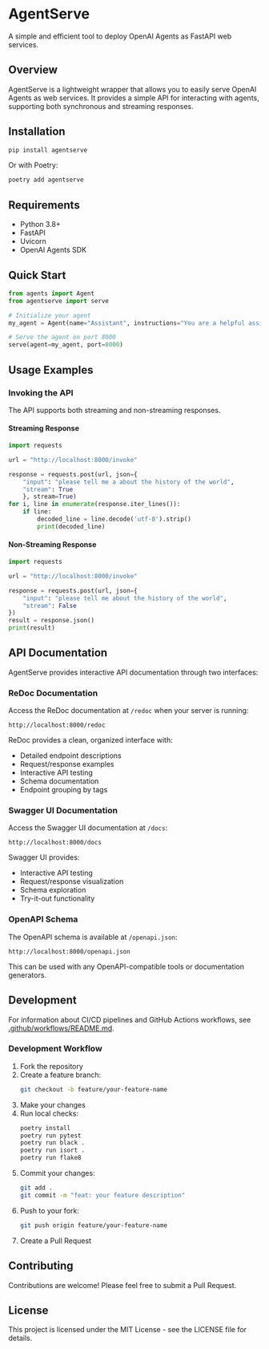 # AgentServe

A simple and efficient tool to deploy OpenAI Agents as FastAPI web services.

## Overview

AgentServe is a lightweight wrapper that allows you to easily serve OpenAI Agents as web services. It provides a simple API for interacting with agents, supporting both synchronous and streaming responses.

## Installation

```bash
pip install agentserve
```

Or with Poetry:

```bash
poetry add agentserve
```

## Requirements

- Python 3.8+
- FastAPI
- Uvicorn
- OpenAI Agents SDK

## Quick Start

```python
from agents import Agent
from agentserve import serve

# Initialize your agent
my_agent = Agent(name="Assistant", instructions="You are a helpful assistant")

# Serve the agent on port 8000
serve(agent=my_agent, port=8000)
```

## Usage Examples

### Invoking the API

The API supports both streaming and non-streaming responses.

#### Streaming Response

```python
import requests

url = "http://localhost:8000/invoke"

response = requests.post(url, json={
    "input": "please tell me a about the history of the world",
    "stream": True
    }, stream=True)
for i, line in enumerate(response.iter_lines()):
    if line:
        decoded_line = line.decode('utf-8').strip()
        print(decoded_line)
```

#### Non-Streaming Response

```python
import requests

url = "http://localhost:8000/invoke"

response = requests.post(url, json={
    "input": "please tell me about the history of the world",
    "stream": False
})
result = response.json()
print(result)
```

## API Documentation

AgentServe provides interactive API documentation through two interfaces:

### ReDoc Documentation
Access the ReDoc documentation at `/redoc` when your server is running:
```
http://localhost:8000/redoc
```

ReDoc provides a clean, organized interface with:
- Detailed endpoint descriptions
- Request/response examples
- Interactive API testing
- Schema documentation
- Endpoint grouping by tags

### Swagger UI Documentation
Access the Swagger UI documentation at `/docs`:
```
http://localhost:8000/docs
```

Swagger UI provides:
- Interactive API testing
- Request/response visualization
- Schema exploration
- Try-it-out functionality

### OpenAPI Schema
The OpenAPI schema is available at `/openapi.json`:
```
http://localhost:8000/openapi.json
```

This can be used with any OpenAPI-compatible tools or documentation generators.

## Development

For information about CI/CD pipelines and GitHub Actions workflows, see [.github/workflows/README.md](.github/workflows/README.md).

### Development Workflow

1. Fork the repository
2. Create a feature branch:
   ```bash
   git checkout -b feature/your-feature-name
   ```
3. Make your changes
4. Run local checks:
   ```bash
   poetry install
   poetry run pytest
   poetry run black .
   poetry run isort .
   poetry run flake8
   ```
5. Commit your changes:
   ```bash
   git add .
   git commit -m "feat: your feature description"
   ```
6. Push to your fork:
   ```bash
   git push origin feature/your-feature-name
   ```
7. Create a Pull Request

## Contributing

Contributions are welcome! Please feel free to submit a Pull Request.

## License

This project is licensed under the MIT License - see the LICENSE file for details. 

